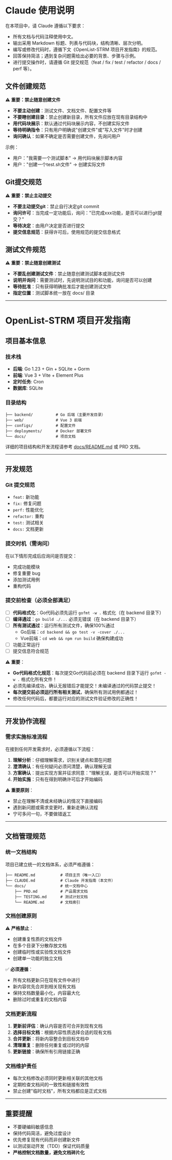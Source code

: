 # Claude 使用说明

在本项目中，请 Claude 遵循以下要求：

- 所有文档与代码注释使用中文。
- 输出采用 Markdown 标题、列表与代码块，结构清晰、层次分明。
- 编写或修改代码时，遵循下文《OpenList-STRM 项目开发指南》的规范。
- 回答保持简洁；遇到复杂问题需给出必要的背景、步骤与示例。
- 进行提交操作时，请遵循 Git 提交规范（feat / fix / test / refactor / docs / perf 等）。

## 文件创建规范
⚠️ **重要：禁止随意创建文件**
- **不要主动创建**：测试文件、文档文件、配置文件等
- **不要瞎创建目录**：禁止创建新目录，所有文件应放在现有目录结构中
- **用代码块展示**：默认通过代码块展示内容，不创建实际文件
- **等待明确指令**：只有用户明确说"创建文件"或"写入文件"时才创建
- **询问确认**：如果不确定是否需要创建文件，先询问用户

示例：
- 用户："我需要一个测试脚本" → 用代码块展示脚本内容
- 用户："创建一个test.sh文件" → 创建实际文件

## Git提交规范
⚠️ **重要：禁止主动提交**
- **不要主动提交git**：禁止自行决定git commit
- **询问许可**：当完成一定功能后，询问："已完成xxx功能，是否可以进行git提交？"
- **等待决定**：由用户决定是否进行提交
- **提交信息规范**：获得许可后，使用规范的提交信息格式

## 测试文件规范
⚠️ **重要：禁止随意创建测试**
- **不要乱创建测试文件**：禁止随意创建测试脚本或测试文件
- **说明并询问**：需要测试时，先说明测试目的和功能，询问是否可以创建
- **等待批准**：只有获得明确批准后才能创建测试文件
- **指定位置**：测试脚本统一放在 docs/ 目录

---

# OpenList-STRM 项目开发指南

## 项目基本信息

### 技术栈
- **后端**: Go 1.23 + Gin + SQLite + Gorm
- **前端**: Vue 3 + Vite + Element Plus
- **定时任务**: Cron
- **数据库**: SQLite

### 目录结构
```
├── backend/          # Go 后端（主要开发目录）
├── web/              # Vue 3 前端
├── configs/          # 配置文件
├── deployments/      # Docker 部署文件
└── docs/             # 项目文档
```

详细的项目结构和开发流程请参考 [docs/README.md](./docs/README.md) 或 PRD 文档。

---

## 开发规范

### Git 提交规范
- `feat:` 新功能
- `fix:` 修复问题
- `perf:` 性能优化
- `refactor:` 重构
- `test:` 测试相关
- `docs:` 文档更新

### 提交时机（需询问）
在以下情形完成后应询问是否提交：
- 完成功能模块
- 修复重要 bug
- 添加测试用例
- 重构代码

### 提交前检查（必须全部满足）
- [ ] **代码格式化**：Go代码必须先运行 `gofmt -w .` 格式化（在 backend 目录下）
- [ ] **编译通过**：`go build ./...` 必须无错误（在 backend 目录下）
- [ ] **所有测试通过**：运行所有测试文件，确保100%通过
  - Go后端：`cd backend && go test -v -cover ./...`
  - Vue前端：`cd web && npm run build` 确保构建成功
- [ ] 功能正常运行
- [ ] 提交信息符合规范

⚠️ **重要**：
- **Go代码格式化规范**：每次提交Go代码前必须在 backend 目录下运行 `gofmt -w .` 格式化所有文件！
- 必须先编译成功，确认无报错后才能提交！未编译通过的代码禁止提交！
- **每次提交前必须运行所有相关测试**，确保所有测试用例都通过！
- 修改任何代码后，都要运行对应的测试文件验证修改的正确性！

---

## 开发协作流程

### 需求实施标准流程
在接到任何开发需求时，必须遵循以下流程：

1. **理解分析**：仔细理解需求，识别关键点和潜在问题
2. **澄清确认**：有任何疑问必须问清楚，确认理解无误
3. **方案确认**：提出实现方案并征求同意："理解无误，是否可以开始实现？"
4. **开始实施**：只有在得到明确许可后才开始编码

⚠️ **重要原则**：
- 禁止在理解不清或未经确认的情况下直接编码
- 遇到新问题或需求变更时，重新走确认流程
- 宁可多问一句，不要做错返工

---

## 文档管理规范

### 统一文档结构
项目已建立统一的文档体系，必须严格遵循：

```
├── README.md           # 项目主页（唯一入口）
├── CLAUDE.md           # Claude 开发指南（本文件）
└── docs/               # 统一文档中心
    ├── PRD.md          # 产品需求文档
    ├── TESTING.md      # 测试计划文档
    └── README.md       # 文档索引
```

### 文档创建原则
⚠️ **严格禁止**：
- 创建重复性质的文档文件
- 在多个目录下分散存放文档
- 创建临时性或实验性文档文件
- 创建单一功能的独立文档

✅ **必须遵循**：
- 所有文档更新只在现有文件中进行
- 新内容优先合并到相关现有文档
- 保持文档数量最小化，内容最大化
- 删除过时或重复的文档内容

### 文档更新流程
1. **更新前评估**：确认内容是否可合并到现有文档
2. **选择目标文档**：根据内容性质选择合适的现有文档
3. **合并更新**：将新内容整合到目标文档中
4. **清理重复**：删除任何重复或过时的内容
5. **更新链接**：确保所有引用链接正确

### 文档维护责任
- 每次文档修改必须同时更新相关联的其他文档
- 定期检查文档间的一致性和链接有效性
- 禁止创建"临时文档"，所有文档都应是正式文档

---

## 重要提醒
- 不要硬编码敏感信息
- 保持代码简洁，避免过度设计
- 优先修复现有代码而非创建新文件
- 以测试驱动开发（TDD）保证代码质量
- **严格控制文档数量，避免文档碎片化**
